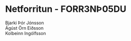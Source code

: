 # Netforritun - FORR3NÞ05DU
Bjarki Þór Jónsson <br>
Ágúst Örn Eiðsson <br>
Kolbeinn Ingólfsson <br>
